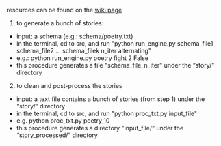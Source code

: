 resources can be found on the <a href = "https://github.com/PrincetonCompMemLab/narrative/wiki">wiki page</a>

1. to generate a bunch of stories: 
  - input: a schema (e.g.: schema/poetry.txt)
  - in the terminal, cd to src, and run "python run_engine.py schema_file1 schema_file2 ... schema_filek n_iter alternating"
  - e.g.: python run_engine.py poetry fight 2 False
  - this procedure generates a file "schema_file_n_iter" under the “story/” directory

2. to clean and post-process the stories
  - input: a text file contains a bunch of stories (from step 1) under the “story/” directory
  - in the terminal, cd to src, and run "python proc_txt.py input_file"
  - e.g. python proc_txt.py poetry_10
  - this procedure generates a directory "input_file/“ under the “story_processed/” directory
